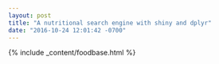 ```yaml
---
layout: post
title: "A nutritional search engine with shiny and dplyr"
date: "2016-10-24 12:01:42 -0700"
---
```



{% include _content/foodbase.html %}
